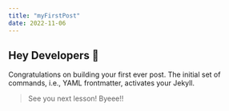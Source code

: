 ```yaml
---
title: "myFirstPost"
date: 2022-11-06
---
```


## Hey Developers 👋
Congratulations on building your first ever post.
The initial set of commands, i.e., YAML frontmatter, activates your Jekyll.

> See you next lesson! Byeee!!

